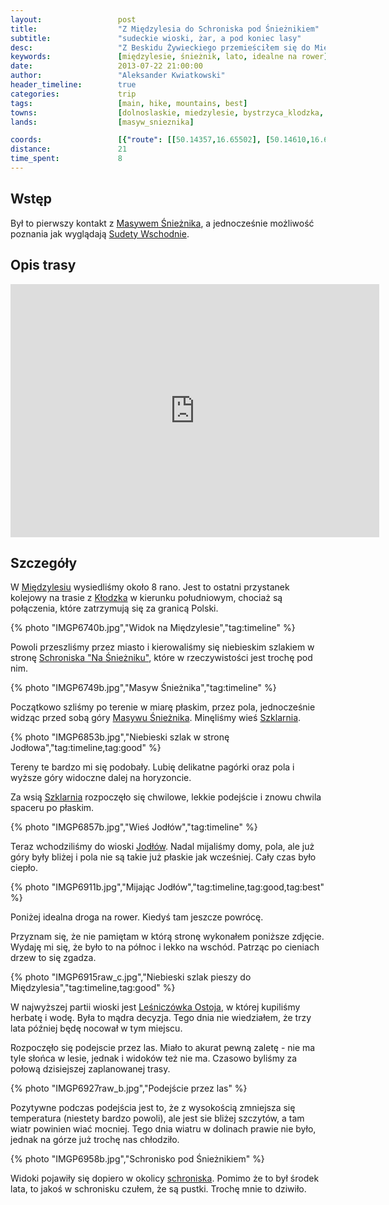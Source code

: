 ```yaml
---
layout:                 post
title:                  "Z Międzylesia do Schroniska pod Śnieżnikiem"
subtitle:               "sudeckie wioski, żar, a pod koniec lasy"
desc:                   "Z Beskidu Żywieckiego przemieściłem się do Międzylesia. Naszym celem był Masyw Śnieżnika."
keywords:               [międzylesie, śnieżnik, lato, idealne na rower]
date:                   2013-07-22 21:00:00
author:                 "Aleksander Kwiatkowski"
header_timeline:        true
categories:             trip
tags:                   [main, hike, mountains, best]
towns:                  [dolnoslaskie, miedzylesie, bystrzyca_klodzka, stronie_slaskie]
lands:                  [masyw_snieznika]

coords:                 [{"route": [[50.14357,16.65502], [50.14610,16.66557], [50.15127,16.66866], [50.15083,16.69827], [50.15512,16.70669], [50.14995,16.72368], [50.17282,16.77381], [50.17925,16.79252], [50.19695,16.81423], [50.19574,16.82179], [50.20162,16.83354], [50.20827,16.83234]], "type": "hike"}]
distance:               21
time_spent:             8
---
```


[wiki-sudety-wschodnie]:        https://pl.wikipedia.org/wiki/Sudety_Wschodnie
[wiki-masyw-snieznika]:         https://pl.wikipedia.org/wiki/Masyw_%C5%9Anie%C5%BCnika
[wiki-szklarnia]:               https://pl.wikipedia.org/wiki/Szklarnia_(wojew%C3%B3dztwo_dolno%C5%9Bl%C4%85skie)
[wiki-klodzko]:                 https://pl.wikipedia.org/wiki/K%C5%82odzko
[wiki-miedzylesie]:             https://pl.wikipedia.org/wiki/Mi%C4%99dzylesie
[wiki-jodlow]:                  https://pl.wikipedia.org/wiki/Jod%C5%82%C3%B3w_(wojew%C3%B3dztwo_dolno%C5%9Bl%C4%85skie)
[wiki-schronisko]:              https://pl.wikipedia.org/wiki/Schronisko_PTTK_%E2%80%9ENa_%C5%9Anie%C5%BCniku%E2%80%9D

[ostoja]:                       https://www.facebook.com/Ostoja-Jod%C5%82%C3%B3w-odpocznij-od-miasta-147756495327199/timeline/

Wstęp
-----

Był to pierwszy kontakt z [Masywem Śnieżnika][wiki-masyw-snieznika], a jednocześnie możliwość poznania jak wyglądają
[Sudety Wschodnie][wiki-sudety-wschodnie].

Opis trasy
----------

<iframe height='405' width='590' frameborder='0' allowtransparency='true' scrolling='no' src='https://www.strava.com/activities/334994788/embed/1cef2a78abf67778bc5ca3925930c65e2157624b'></iframe>

Szczegóły
---------

W [Międzylesiu][wiki-miedzylesie] wysiedliśmy około 8 rano. Jest to ostatni przystanek kolejowy na trasie z
[Kłodzka][wiki-klodzko] w kierunku południowym, chociaż są połączenia, które
zatrzymują się za granicą Polski.

{% photo "IMGP6740b.jpg","Widok na Międzylesie","tag:timeline" %}

Powoli przeszliśmy przez miasto i kierowaliśmy się niebieskim szlakiem w stronę
[Schroniska "Na Śnieżniku"][wiki-schronisko],
które w rzeczywistości jest trochę pod nim.

{% photo "IMGP6749b.jpg","Masyw Śnieżnika","tag:timeline" %}

Początkowo szliśmy po terenie w miarę płaskim, przez pola, jednocześnie widząc przed sobą góry
[Masywu Śnieżnika][wiki-masyw-snieznika]. Minęliśmy wieś [Szklarnia][wiki-szklarnia].

{% photo "IMGP6853b.jpg","Niebieski szlak w stronę Jodłowa","tag:timeline,tag:good" %}

Tereny te bardzo mi się podobały. Lubię delikatne pagórki oraz pola i wyższe góry widoczne dalej na horyzoncie.

Za wsią
[Szklarnia][wiki-szklarnia] rozpoczęło się chwilowe, lekkie podejście i znowu chwila spaceru po  płaskim.

{% photo "IMGP6857b.jpg","Wieś Jodłów","tag:timeline" %}

Teraz wchodziliśmy do wioski [Jodłów][wiki-jodlow]. Nadal mijaliśmy domy, pola, ale już góry były bliżej
i pola nie są takie już płaskie jak wcześniej. Cały czas było ciepło.

{% photo "IMGP6911b.jpg","Mijając Jodłów","tag:timeline,tag:good,tag:best" %}

Poniżej idealna droga na rower. Kiedyś tam jeszcze powrócę.

Przyznam się, że nie pamiętam w którą stronę wykonałem poniższe zdjęcie. Wydaję mi się, że było to na północ i lekko na
wschód. Patrząc po cieniach drzew to się zgadza.

{% photo "IMGP6915raw_c.jpg","Niebieski szlak pieszy do Międzylesia","tag:timeline,tag:good" %}

W najwyższej partii wioski jest [Leśniczówka Ostoja][ostoja], w której kupiliśmy herbatę i wodę. Była to
mądra decyzja. Tego dnia nie wiedziałem, że trzy lata później będę nocował w tym miejscu.

Rozpoczęło się podejscie przez las. Miało to akurat pewną zaletę - nie ma
tyle słońca w lesie, jednak i widoków też nie ma. Czasowo byliśmy za połową dzisiejszej
zaplanowanej trasy.

{% photo "IMGP6927raw_b.jpg","Podejście przez las" %}

Pozytywne podczas podejścia jest to, że z wysokością zmniejsza się
temperatura (niestety bardzo powoli), ale
jest sie bliżej szczytów, a tam wiatr powinien wiać mocniej. Tego dnia wiatru w dolinach prawie nie było, jednak
na górze już trochę nas chłodziło.

{% photo "IMGP6958b.jpg","Schronisko pod Śnieżnikiem" %}

Widoki pojawiły się dopiero w okolicy [schroniska][wiki-schronisko]. Pomimo że to był środek lata, to jakoś
w schronisku czułem, że są pustki. Trochę mnie to dziwiło.
